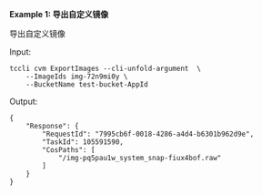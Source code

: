 **Example 1: 导出自定义镜像**

导出自定义镜像

Input: 

```
tccli cvm ExportImages --cli-unfold-argument  \
    --ImageIds img-72n9mi0y \
    --BucketName test-bucket-AppId
```

Output: 
```
{
    "Response": {
        "RequestId": "7995cb6f-0018-4286-a4d4-b6301b962d9e",
        "TaskId": 105591590,
        "CosPaths": [
            "/img-pq5pau1w_system_snap-fiux4bof.raw"
        ]
    }
}
```

